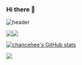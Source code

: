 ### Hi there 👋

![header](https://capsule-render.vercel.app/api?type=slice&color=auto&height=300&section=header&text=찬희&fontSize=70)


<img src="https://img.shields.io/badge/Python-3776AB?style=flat-square&logo=Python&logoColor=white"/><img src="https://img.shields.io/badge/Android-3DDC84?style=flat-square&logo=Android&logoColor=white"/>

[![chancehee's GitHub stats](https://github-readme-stats.vercel.app/api?username=chancehee)](https://github.com/anuraghazra/github-readme-stats)

<img src="http://mazassumnida.wtf/api/v2/generate_badge?boj=rkshktmshk">


<!--
**chancehee/chancehee** is a ✨ _special_ ✨ repository because its `README.md` (this file) appears on your GitHub profile.

Here are some ideas to get you started:

- 🔭 I’m currently working on ...
- 🌱 I’m currently learning ...
- 👯 I’m looking to collaborate on ...
- 🤔 I’m looking for help with ...
- 💬 Ask me about ...
- 📫 How to reach me: ...
- 😄 Pronouns: ...
- ⚡ Fun fact: ...
-->

